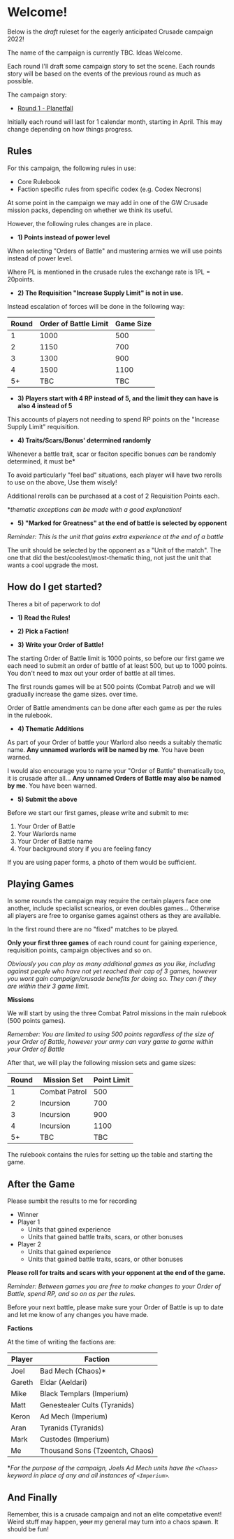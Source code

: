 # Welcome!

Below is the *draft* ruleset for the eagerly anticipated Crusade campaign 2022!

The name of the campaign is currently TBC. Ideas Welcome.

Each round I'll draft some campaign story to set the scene. Each rounds story will be based on the events of the previous round as much as possible.

The campaign story:

- [Round 1 - Planetfall](/month-1.md)

Initially each round will last for 1 calendar month, starting in April. This may change depending on how things progress.

## Rules

For this campaign, the following rules in use:

- Core Rulebook
- Faction specific rules from specific codex (e.g. Codex Necrons)

At some point in the campaign we may add in one of the GW Crusade mission packs, depending on whether we think its useful.

However, the following rules changes are in place.

- **1) Points instead of power level**

When selecting "Orders of Battle" and mustering armies we will use points instead of power level.

Where PL is mentioned in the crusade rules the exchange rate is 1PL = 20points.

- **2) The Requisition "Increase Supply Limit" is not in use.**

Instead escalation of forces will be done in the following way:

| Round  | Order of Battle Limit | Game Size |
| ------------- | ------------- | ------------- |
| 1  | 1000  | 500 |
| 2  | 1150  | 700 | 
| 3  | 1300  | 900 |
| 4  | 1500 | 1100 |
| 5+ | TBC | TBC |

- **3) Players start with 4 RP instead of 5, and the limit they can have is also 4 instead of 5**

This accounts of players not needing to spend RP points on the "Increase Supply Limit" requisition.

- **4) Traits/Scars/Bonus' determined randomly**

Whenever a battle trait, scar or faciton specific bonues _can_ be randomly determined, it must be*

To avoid particularly "feel bad" situations, each player will have two rerolls to use on the above, Use them wisely!

Additional rerolls can be purchased at a cost of 2 Requisition Points each.

**thematic exceptions can be made with a good explanation!*

- **5) "Marked for Greatness" at the end of battle is selected by opponent**

*Reminder: This is the unit that gains extra experience at the end of a battle*

The unit should be selected by the opponent as a "Unit of the match". The one that did the best/coolest/most-thematic thing, not just the unit that wants a cool upgrade the most.

How do I get started?
---

Theres a bit of paperwork to do!

- **1) Read the Rules!**

- **2) Pick a Faction!**

- **3) Write your Order of Battle!**

The starting Order of Battle limit is 1000 points, so before our first game we each need to submit an order of battle of at least 500, but up to 1000 points. You don't need to max out your order of battle at all times.

The first rounds games will be at 500 points (Combat Patrol) and we will gradually increase the game sizes. over time.

Order of Battle amendments can be done after each game as per the rules in the rulebook.

- **4) Thematic Additions**

As part of your Order of battle your Warlord also needs a suitably thematic name. **Any unnamed warlords will be named by me**. You have been warned.

I would also encourage you to name your "Order of Battle" thematically too, it is crusade after all... **Any unnamed Orders of Battle may also be named by me**. You have been warned.

- **5) Submit the above**

Before we start our first games, please write and submit to me:

1) Your Order of Battle
2) Your Warlords name
3) Your Order of Battle name
4) Your background story if you are feeling fancy

If you are using paper forms, a photo of them would be sufficient.

Playing Games
---

In some rounds the campaign may require the certain players face one another, include specialist scnearios, or even doubles games... Otherwise all players are free to organise games against others as they are available.

In the first round there are no "fixed" matches to be played.

**Only your first three games** of each round count for gaining experience, requisition points, campaign objectives and so on. 

*Obviously you can play as many additional games as you like, including against people who have not yet reached their cap of 3 games, however *you* wont gain campaign/crusade benefits for doing so. They can if they are within their 3 game limit.*

**Missions**

We will start by using the three Combat Patrol missions in the main rulebook (500 points games). 

*Remember: You are limited to using 500 points regardless of the size of your Order of Battle, however your army can vary game to game within your Order of Battle*

After that, we will play the following mission sets and game sizes:

| Round | Mission Set | Point Limit |
| ------------- | ------------- | ------------- |
| 1  | Combat Patrol  | 500 |
| 2  | Incursion  | 700  | 
| 3  | Incursion  | 900 |
| 4  | Incursion  | 1100 |
| 5+ | TBC | TBC |

The rulebook contains the rules for setting up the table and starting the game.

## After the Game

Please sumbit the results to me for recording

- Winner
- Player 1
  - Units that gained experience
  - Units that gained battle traits, scars, or other bonuses
- Player 2
  - Units that gained experience
  - Units that gained battle traits, scars, or other bonuses

**Please roll for traits and scars with your opponent at the end of the game.**

*Reminder: Between games you are free to make changes to your Order of Battle, spend RP, and so on as per the rules.*

Before your next battle, please make sure your Order of Battle is up to date and let me know of any changes you have made.

**Factions**

At the time of writing the factions are:

| Player  | Faction |
| --- | --- |
| Joel | Bad Mech (Chaos)* |
| Gareth | Eldar (Aeldari) |
| Mike | Black Templars (Imperium) |
| Matt | Genestealer Cults (Tyranids) |
| Keron | Ad Mech (Imperium) |
| Aran | Tyranids (Tyranids) |
| Mark | Custodes (Imperium) |
| Me | Thousand Sons (Tzeentch, Chaos) |

**For the purpose of the campaign, Joels Ad Mech units have the `<Chaos>` keyword in place of any and all instances of `<Imperium>`.*

## And Finally

Remember, this is a crusade campaign and not an elite competative event! Weird stuff may happen, ~~your~~ my general may turn into a chaos spawn. It should be fun!
